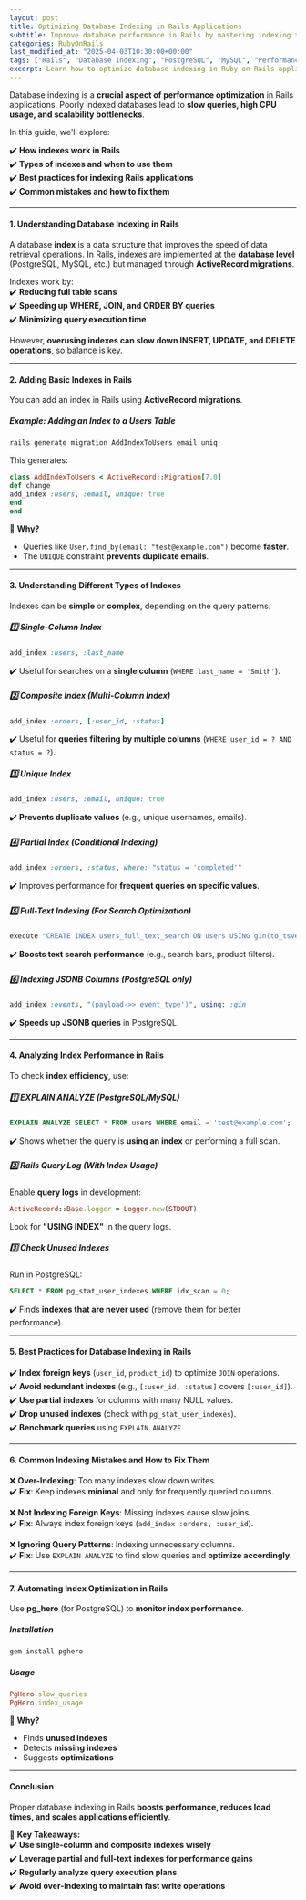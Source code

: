 ```yaml
---
layout: post  
title: Optimizing Database Indexing in Rails Applications  
subtitle: Improve database performance in Rails by mastering indexing techniques  
categories: RubyOnRails
last_modified_at: "2025-04-03T10:30:00+00:00"
tags: ["Rails", "Database Indexing", "PostgreSQL", "MySQL", "Performance Optimization"]  
excerpt: Learn how to optimize database indexing in Ruby on Rails applications to improve query performance, reduce load times, and enhance scalability.  
---
```



Database indexing is a **crucial aspect of performance optimization** in Rails applications. Poorly indexed databases lead to **slow queries, high CPU usage, and scalability bottlenecks**.

In this guide, we'll explore:

✔️ **How indexes work in Rails**  
✔️ **Types of indexes and when to use them**  
✔️ **Best practices for indexing Rails applications**  
✔️ **Common mistakes and how to fix them**

---

#### **1. Understanding Database Indexing in Rails**
A database **index** is a data structure that improves the speed of data retrieval operations. In Rails, indexes are implemented at the **database level** (PostgreSQL, MySQL, etc.) but managed through **ActiveRecord migrations**.

Indexes work by:  
✔️ **Reducing full table scans**  
✔️ **Speeding up WHERE, JOIN, and ORDER BY queries**  
✔️ **Minimizing query execution time**

However, **overusing indexes can slow down INSERT, UPDATE, and DELETE operations**, so balance is key.

---

#### **2. Adding Basic Indexes in Rails**
You can add an index in Rails using **ActiveRecord migrations**.

##### **Example: Adding an Index to a Users Table**
```sh  
rails generate migration AddIndexToUsers email:uniq  
```

This generates:  
```rb  
class AddIndexToUsers < ActiveRecord::Migration[7.0]  
def change  
add_index :users, :email, unique: true  
end  
end  
```

📌 **Why?**
- Queries like `User.find_by(email: "test@example.com")` become **faster**.
- The `UNIQUE` constraint **prevents duplicate emails**.

---

#### **3. Understanding Different Types of Indexes**
Indexes can be **simple** or **complex**, depending on the query patterns.

##### **1️⃣ Single-Column Index**
```rb  
add_index :users, :last_name  
```  
✔️ Useful for searches on a **single column** (`WHERE last_name = 'Smith'`).

##### **2️⃣ Composite Index (Multi-Column Index)**
```rb  
add_index :orders, [:user_id, :status]  
```  
✔️ Useful for **queries filtering by multiple columns** (`WHERE user_id = ? AND status = ?`).

##### **3️⃣ Unique Index**
```rb  
add_index :users, :email, unique: true  
```  
✔️ **Prevents duplicate values** (e.g., unique usernames, emails).

##### **4️⃣ Partial Index (Conditional Indexing)**
```rb  
add_index :orders, :status, where: "status = 'completed'"  
```  
✔️ Improves performance for **frequent queries on specific values**.

##### **5️⃣ Full-Text Indexing** *(For Search Optimization)*
```rb  
execute "CREATE INDEX users_full_text_search ON users USING gin(to_tsvector('english', name || ' ' || bio));"  
```  
✔️ **Boosts text search performance** (e.g., search bars, product filters).

##### **6️⃣ Indexing JSONB Columns (PostgreSQL only)**
```rb  
add_index :events, "(payload->>'event_type')", using: :gin  
```  
✔️ **Speeds up JSONB queries** in PostgreSQL.

---

#### **4. Analyzing Index Performance in Rails**
To check **index efficiency**, use:

##### **1️⃣ EXPLAIN ANALYZE (PostgreSQL/MySQL)**
```sql  
EXPLAIN ANALYZE SELECT * FROM users WHERE email = 'test@example.com';  
```  
✔️ Shows whether the query is **using an index** or performing a full scan.

##### **2️⃣ Rails Query Log (With Index Usage)**
Enable **query logs** in development:  
```rb  
ActiveRecord::Base.logger = Logger.new(STDOUT)  
```  
Look for **"USING INDEX"** in the query logs.

##### **3️⃣ Check Unused Indexes**
Run in PostgreSQL:  
```sql  
SELECT * FROM pg_stat_user_indexes WHERE idx_scan = 0;  
```  
✔️ Finds **indexes that are never used** (remove them for better performance).

---

#### **5. Best Practices for Database Indexing in Rails**
✔️ **Index foreign keys** (`user_id`, `product_id`) to optimize `JOIN` operations.  
✔️ **Avoid redundant indexes** (e.g., `[:user_id, :status]` covers `[:user_id]`).  
✔️ **Use partial indexes** for columns with many NULL values.  
✔️ **Drop unused indexes** (check with `pg_stat_user_indexes`).  
✔️ **Benchmark queries** using `EXPLAIN ANALYZE`.

---

#### **6. Common Indexing Mistakes and How to Fix Them**
❌ **Over-Indexing**: Too many indexes slow down writes.  
✔️ **Fix**: Keep indexes **minimal** and only for frequently queried columns.

❌ **Not Indexing Foreign Keys**: Missing indexes cause slow joins.  
✔️ **Fix**: Always index foreign keys (`add_index :orders, :user_id`).

❌ **Ignoring Query Patterns**: Indexing unnecessary columns.  
✔️ **Fix**: Use `EXPLAIN ANALYZE` to find slow queries and **optimize accordingly**.

---

#### **7. Automating Index Optimization in Rails**
Use **pg_hero** (for PostgreSQL) to **monitor index performance**.

##### **Installation**
```sh  
gem install pghero  
```

##### **Usage**
```rb  
PgHero.slow_queries  
PgHero.index_usage  
```

🚀 **Why?**
- Finds **unused indexes**
- Detects **missing indexes**
- Suggests **optimizations**

---

#### **Conclusion**
Proper database indexing in Rails **boosts performance, reduces load times, and scales applications efficiently**.

🚀 **Key Takeaways:**  
✔️ **Use single-column and composite indexes wisely**  
✔️ **Leverage partial and full-text indexes for performance gains**  
✔️ **Regularly analyze query execution plans**  
✔️ **Avoid over-indexing to maintain fast write operations**

